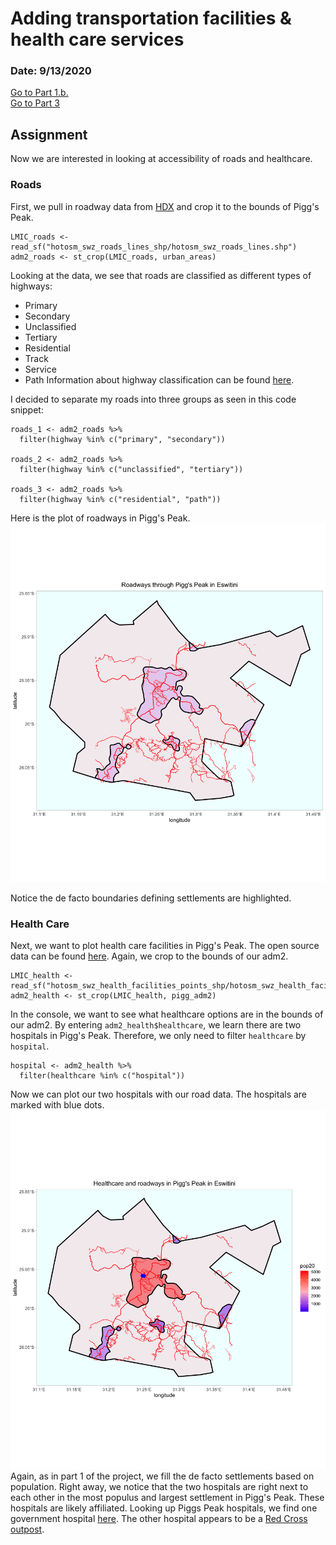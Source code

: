 # Adding transportation facilities & health care services

### Date: 9/13/2020

[Go to Part 1.b.](project1.md)  
[Go to Part 3](project1_part3.md)

## Assignment
Now we are interested in looking at accessibility of roads and healthcare.

### Roads
First, we pull in roadway data from [HDX](https://data.humdata.org/dataset/hotosm_swz_roads) and crop it to the bounds of Pigg's Peak.
```
LMIC_roads <- read_sf("hotosm_swz_roads_lines_shp/hotosm_swz_roads_lines.shp")
adm2_roads <- st_crop(LMIC_roads, urban_areas)
```
Looking at the data, we see that roads are classified as different types of highways:
- Primary
- Secondary
- Unclassified
- Tertiary
- Residential
- Track
- Service
- Path
Information about highway classification can be found [here](https://wiki.openstreetmap.org/wiki/Key:highway).

I decided to separate my roads into three groups as seen in this code snippet:
```
roads_1 <- adm2_roads %>%
  filter(highway %in% c("primary", "secondary"))

roads_2 <- adm2_roads %>%
  filter(highway %in% c("unclassified", "tertiary"))

roads_3 <- adm2_roads %>%
  filter(highway %in% c("residential", "path"))
```

Here is the plot of roadways in Pigg's Peak.
![Roads](images/roads.png)

Notice the de facto boundaries defining settlements are highlighted.

### Health Care
Next, we want to plot health care facilities in Pigg's Peak. The open source data can be found [here](https://data.humdata.org/dataset/hotosm_swz_health_facilities). Again, we crop to the bounds of our adm2. 
```
LMIC_health <- read_sf("hotosm_swz_health_facilities_points_shp/hotosm_swz_health_facilities_points.shp")
adm2_health <- st_crop(LMIC_health, pigg_adm2)
```
In the console, we want to see what healthcare options are in the bounds of our adm2. By entering `adm2_health$healthcare`, we learn there are two hospitals in Pigg's Peak. Therefore, we only need to filter `healthcare` by `hospital`.
```
hospital <- adm2_health %>%
  filter(healthcare %in% c("hospital"))
```
Now we can plot our two hospitals with our road data. The hospitals are marked with blue dots.
![Health](images/health.png)
Again, as in part 1 of the project, we fill the de facto settlements based on population. 
Right away, we notice that the two hospitals are right next to each other in the most populus and largest settlement in Pigg's Peak. These hospitals are likely affiliated. Looking up Piggs Peak hospitals, we find one government hospital [here](https://www.hospitalby.com/swaziland-hospital/p-i014233/). The other hospital appears to be a [Red Cross outpost](https://maps.me/catalog/health/amenity-hospital/swaziland-red-cross-4611686018487037234/).












